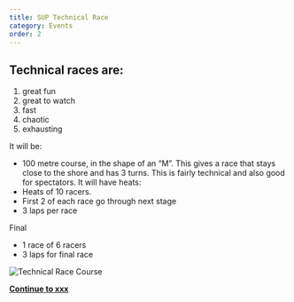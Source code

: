 ```yaml
---
title: SUP Technical Race
category: Events
order: 2
---
```


## Technical races are:
1. great fun
2. great to watch
3. fast
4. chaotic
5. exhausting

It will be:
- 100 metre course, in the shape of an “M”.
This gives a race that stays close to the shore and has 3 turns.
This is fairly technical and also good for spectators.
It will have heats:
- Heats of 10 racers.
- First 2 of each race go through next stage
- 3 laps per race

Final
- 1 race of 6 racers
- 3 laps for final race

![Technical Race Course](https://numbat70.github.io/clyde/Content/technical.png)



**[Continue to xxx](/clyde/Content/101_EVENT_SUP_TECHNICAL)**
